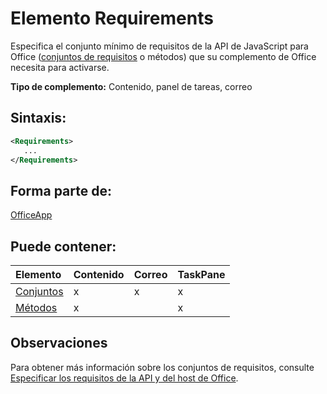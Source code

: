 
# <a name="requirements-element"></a>Elemento Requirements
Especifica el conjunto mínimo de requisitos de la API de JavaScript para Office ([conjuntos de requisitos](../../docs/overview/specify-office-hosts-and-api-requirements.md#SpecifyRequirementSets_sets) o métodos) que su complemento de Office necesita para activarse.

 **Tipo de complemento:** Contenido, panel de tareas, correo


## <a name="syntax:"></a>Sintaxis:


```XML
<Requirements>
   ...
</Requirements>
```


## <a name="contained-in:"></a>Forma parte de:

[OfficeApp](../../reference/manifest/officeapp.md)


## <a name="can-contain:"></a>Puede contener:



|**Elemento**|**Contenido**|**Correo**|**TaskPane**|
|:-----|:-----|:-----|:-----|
|[Conjuntos](../../reference/manifest/sets.md)|x|x|x|
|[Métodos](../../reference/manifest/methods.md)|x||x|

## <a name="remarks"></a>Observaciones

Para obtener más información sobre los conjuntos de requisitos, consulte [Especificar los requisitos de la API y del host de Office](../../docs/overview/specify-office-hosts-and-api-requirements.md).

